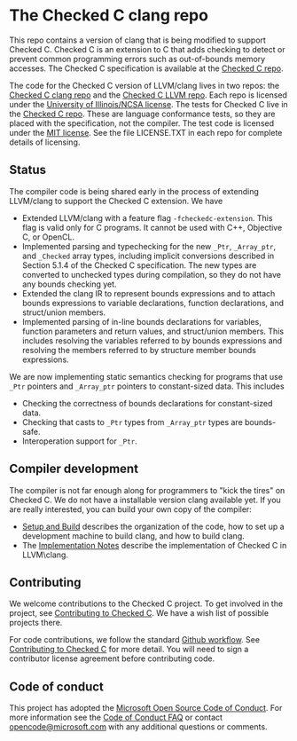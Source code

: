 # The Checked C clang repo

This repo contains a version of clang that is being modified to support Checked C.  Checked C is
an extension to C that adds checking to detect or prevent common programming  errors such as
out-of-bounds memory accesses.  The Checked C specification is available  at the 
[Checked C repo](https://github.com/Microsoft/checkedc).


The code for the Checked C version of LLVM/clang lives in two repos: the 
[Checked C clang repo](https://github.com/Microsoft/checked-clang)
and the [Checked C LLVM repo](https://github.com/Microsoft/checkedc-llvm).  Each repo is licensed 
under the [University of Illinois/NCSA license](https://opensource.org/licenses/NCSA).
The tests for Checked C live in the [Checked C repo](https://github.com/Microsoft/checkedc).  These are
language conformance tests, so they are placed with the specification, not the compiler.
The test code is licensed under the [MIT license](https://opensource.org/licenses/MIT).
See the file LICENSE.TXT in each repo for complete details of licensing.  

## Status

The compiler code is being shared early in the process of extending LLVM/clang to support the Checked C
extension.  We have

- Extended LLVM/clang with a feature flag `-fcheckedc-extension`.  This flag is valid only for C programs.
  It cannot be used with C++, Objective C, or OpenCL.
- Implemented parsing and typechecking for the new `_Ptr`, `_Array_ptr`, and `_Checked` array types, 
  including implicit conversions described in Section 5.1.4 of the Checked C specification.  The new
  types are converted to unchecked types during compilation, so they do not have any bounds checking
  yet.
- Extended the clang IR to represent bounds expressions and to attach bounds
  expressions to variable declarations, function declarations, and
  struct/union members.
- Implemented parsing of in-line bounds declarations for variables, function
  parameters and return values, and struct/union members.  This includes
  resolving the variables referred to by bounds expressions and resolving the
  members referred to by structure member bounds expressions.

We are now implementing static semantics checking for programs that use `_Ptr`
pointers and `_Array_ptr` pointers to constant-sized data.  This includes

- Checking the correctness of bounds declarations for constant-sized data.
- Checking that casts to `_Ptr` types from `_Array_ptr` types are bounds-safe.
- Interoperation support for `_Ptr`.

## Compiler development

The compiler is not far enough along for programmers to "kick the tires" on Checked C.   We do not have a
installable version clang available yet.  If you are really interested, you can build your own copy of the compiler:

- [Setup and Build](docs/checkedc/Setup-and-Build.md) describes the organization of the code,
how to set up a development machine to build clang, and how to build clang.
- The [Implementation Notes](docs/checkedc/Implementation-Notes.md) describe the implementation of Checked C
   in LLVM\clang.

## Contributing

We welcome contributions to the Checked C project.  To get involved in the project, see
[Contributing to Checked C](https://github.com/Microsoft/checkedc/blob/master/CONTRIBUTING.md).   We have
a wish list of possible projects there.   

For code contributions, we follow the standard
[Github workflow](https://guides.github.com/introduction/flow/).  See 
[Contributing to Checked C](https://github.com/Microsoft/checkedc/blob/master/CONTRIBUTING.md) for more detail.
You will need to sign a contributor license agreement before contributing code.

## Code of conduct

This project has adopted the
[Microsoft Open Source Code of Conduct](https://opensource.microsoft.com/codeofconduct/).
For more information see the
[Code of Conduct FAQ](https://opensource.microsoft.com/codeofconduct/faq/) or
contact [opencode@microsoft.com](mailto:opencode@microsoft.com) with any
additional questions or comments.
